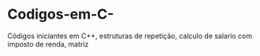 # Codigos-em-C-
Códigos iniciantes em C++, estruturas de repetição, calculo de salario com imposto de renda, matriz
